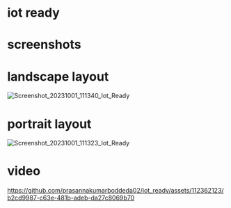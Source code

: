 # iot ready

# screenshots

# landscape layout
![Screenshot_20231001_111340_Iot_Ready](https://github.com/prasannakumarboddeda02/iot_ready/assets/112362123/ca76b548-ca58-4ab9-bbb1-ca005ba9152d)

# portrait layout
![Screenshot_20231001_111323_Iot_Ready](https://github.com/prasannakumarboddeda02/iot_ready/assets/112362123/44236433-b289-4285-831a-284f672f3d61)

# video

https://github.com/prasannakumarboddeda02/iot_ready/assets/112362123/b2cd9987-c63e-481b-adeb-da27c8069b70

